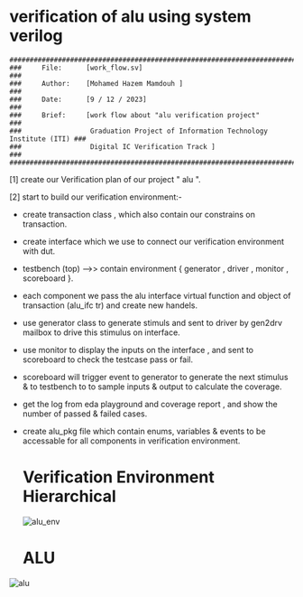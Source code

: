 # verification of alu using system verilog

    ####################################################################################
    ###     File:      [work_flow.sv]                                                ###
    ###     Author:    [Mohamed Hazem Mamdouh ]                                      ###
    ###     Date:      [9 / 12 / 2023]                                               ###
    ###     Brief:     [work flow about "alu verification project"                   ###
    ###                 Graduation Project of Information Technology Institute (ITI) ###
    ###                 Digital IC Verification Track ]                              ###
    ####################################################################################

 [1] create our Verification plan of our project " alu ".
 
 [2] start to build our verification environment:-
 
 - create transaction class , which also contain our constrains on transaction.
 - create interface which we use to connect our verification environment with dut.
 - testbench (top) -->> contain environment { generator , driver , monitor , scoreboard }.
 - each component we pass the alu interface virtual function and object of transaction (alu_ifc tr) and create new handels.
 - use generator class to generate stimuls and sent to driver by gen2drv mailbox to drive this stimulus on interface.
 - use monitor to display the inputs on the interface , and sent to scoreboard to check the testcase pass or fail.
 - scoreboard will trigger event to generator to generate the next stimulus & to testbench to to sample inputs & output to calculate the coverage.
 - get the log from eda playground and coverage report , and show the number of passed & failed  cases.
 - create alu_pkg file which contain enums, variables & events to be accessable for all components in verification environment.

   # Verification Environment Hierarchical

   ![alu_env](https://github.com/mohamedhazem511/verification_of_alu_using_SV/assets/114261199/7d0d8de5-afd1-476c-b362-3b9ac6dd3cc7)




   # ALU
       
  ![alu](https://github.com/mohamedhazem511/verification_of_alu_using_SV/assets/114261199/cf7b3180-e082-4d1c-8373-7de2df1ea403)

